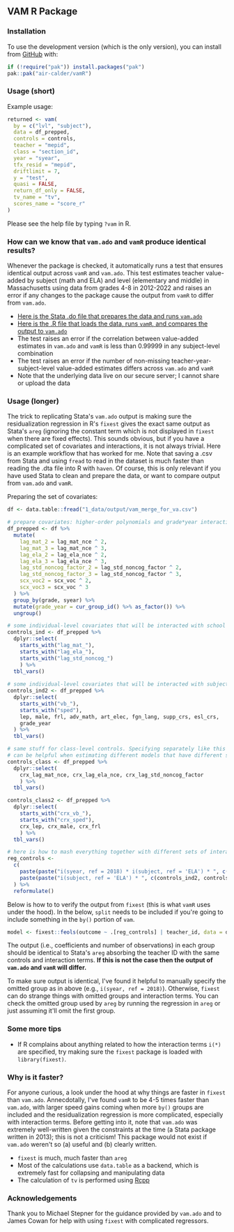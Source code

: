 ## VAM R Package

### Installation 
To use the development version (which is the only version), you
can install from [GitHub](https://github.com/brbackes/vamR/) with:

``` r
if (!require("pak")) install.packages("pak")
pak::pak("air-calder/vamR")
```
### Usage (short)

Example usage:

``` r
returned <- vam(
  by = c("lvl", "subject"), 
  data = df_prepped, 
  controls = controls, 
  teacher = "mepid",
  class = "section_id",
  year = "syear",
  tfx_resid = "mepid", 
  driftlimit = 7,
  y = "test",
  quasi = FALSE,
  return_df_only = FALSE,
  tv_name = "tv",
  scores_name = "score_r"
)
```

Please see the help file by typing `?vam` in R.

### How can we know that `vam.ado` and `vamR` produce identical results?

Whenever the package is checked, it automatically runs a test that ensures identical output across `vamR` and `vam.ado`. 
This test estimates teacher value-added by subject (math and ELA) and level (elementary and middle) in Massachusetts using data from grades 4-8 in 2012-2022 and raises
an error if any changes to the package cause the output from `vamR` to differ from `vam.ado`.

* [Here is the Stata .do file that prepares the data and runs `vam.ado`](https://github.com/brbackes/vamR/blob/master/data-raw/vam_sample.do)
* [Here is the .R file that loads the data, runs `vamR`, and compares the output to `vam.ado`](https://github.com/brbackes/vamR/blob/master/tests/testthat/test-replicate_stata.R)
* The test raises an error if the correlation between value-added estimates in `vam.ado` and `vamR` is less than 0.99999 in any subject-level combination
* The test raises an error if the number of non-missing teacher-year-subject-level value-added estimates differs across `vam.ado` and `vamR`
* Note that the underlying data live on our secure server; I cannot share or upload the data

### Usage (longer)

The trick to replicating Stata's `vam.ado` output is making sure the residualization regression in R's `fixest` gives the exact same output as Stata's `areg` (ignoring the constant term 
which is not displayed in `fixest` when there are fixed effects).
This sounds obvious, but if you have a complicated set of covariates and interactions, it is not always trivial. Here is an example workflow that has worked for me. Note that saving a .csv from Stata
and using `fread` to read in the dataset is much faster than reading the .dta file into R with `haven`. Of course, this is only relevant if you have used Stata to clean and prepare the data, or want to compare output from `vam.ado` 
and `vamR`.

Preparing the set of covariates:

``` r
df <- data.table::fread("1_data/output/vam_merge_for_va.csv")

# prepare covariates: higher-order polynomials and grade*year interaction
df_prepped <- df %>%
  mutate(
    lag_mat_2 = lag_mat_nce ^ 2,
    lag_mat_3 = lag_mat_nce ^ 3,
    lag_ela_2 = lag_ela_nce ^ 2,
    lag_ela_3 = lag_ela_nce ^ 3,
    lag_std_noncog_factor_2 = lag_std_noncog_factor ^ 2,
    lag_std_noncog_factor_3 = lag_std_noncog_factor ^ 3,
    scx_voc2 = scx_voc ^ 2,
    scx_voc3 = scx_voc ^ 3
  ) %>%
  group_by(grade, syear) %>%
  mutate(grade_year = cur_group_id() %>% as_factor()) %>%
  ungroup()

# some individual-level covariates that will be interacted with school year and subject
controls_ind <- df_prepped %>%
  dplyr::select(
    starts_with("lag_mat_"),
    starts_with("lag_ela_"),
    starts_with("lag_std_noncog_")
    ) %>%
  tbl_vars()
  
# some individual-level covariates that will be interacted with subject only
controls_ind2 <- df_prepped %>%
  dplyr::select(
    starts_with("vb_"),
    starts_with("sped"),
    lep, male, frl, adv_math, art_elec, fgn_lang, supp_crs, esl_crs,
    grade_year
  ) %>%
  tbl_vars()

# same stuff for class-level controls. Specifying separately like this
# can be helpful when estimating different models that have different sets of covariates
controls_class <- df_prepped %>%
  dplyr::select( 
    crx_lag_mat_nce, crx_lag_ela_nce, crx_lag_std_noncog_factor
    ) %>%
  tbl_vars()

controls_class2 <- df_prepped %>%
  dplyr::select( 
    starts_with("crx_vb_"),
    starts_with("crx_sped"),
    crx_lep, crx_male, crx_frl
    ) %>%
  tbl_vars()

# here is how to mash everything together with different sets of interactions with different sets of controls
reg_controls <- 
  c(
    paste(paste("i(syear, ref = 2018) * i(subject, ref = 'ELA') * ", c(controls_ind, controls_class))),
    paste(paste("i(subject, ref = 'ELA') * ", c(controls_ind2, controls_class2)))
  ) %>%
  reformulate()
```

Below is how to to verify the output from `fixest` (this is what `vamR` uses under the hood). In the below, `split`
needs to be included if you're going to include something in the `by()` portion of `vam`.

``` r
model <- fixest::feols(outcome ~ .[reg_controls] | teacher_id, data = df_prepped, split = ~.group_id)
```

The output (i.e., coefficients and number of observations) in each group should be identical to Stata's `areg` absorbing the teacher ID with the same controls and interaction terms. 
**If this is not the case then the output of `vam.ado` and `vamR` will differ.**

To make sure output is identical, I've found it helpful to manually specify the omitted group as in above (e.g., `i(syear, ref = 2018)`). Otherwise, `fixest` can do strange things with
omitted groups and interaction terms. You can check the omitted group used by `areg` by running the regression in `areg` or just assuming it'll omit the first group.

### Some more tips

* If R complains about anything related to how the interaction terms `i(*)` are specified, try making sure the `fixest` package is loaded with `library(fixest)`.

### Why is it faster?

For anyone curious, a look under the hood at why things are faster in `fixest` than `vam.ado`. Annecdotally, I've found `vamR` to be 4-5 times faster than `vam.ado`, with larger speed gains coming when more `by()` groups are included and the residualization regression is more complicated, especially with interaction terms. Before getting into it, note that `vam.ado` was extremely well-written given the constraints at the time (a Stata package written in 2013); this is not a criticism! This package would not exist if `vam.ado` weren't so (a) useful and (b) clearly written.

* `fixest` is much, much faster than `areg`
* Most of the calculations use `data.table` as a backend, which is extremely fast for collapsing and manipulating data
* The calculation of `tv` is performed using [Rcpp](http://adv-r.had.co.nz/Rcpp.html)

### Acknowledgements

Thank you to Michael Stepner for the guidance provided by `vam.ado` and to James Cowan for help with using `fixest` with complicated regressors.
